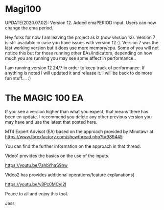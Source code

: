 # Magi100

UPDATE(2020.07.02):
Version 12. Added emaPERIOD input.  Users can now change the ema period.

Hey folks for now I am leaving the project as iz (now version 12). Version 7 is still available in case you have issues with version 12 :).
Version 7 was the last working version but it does use more memory/cpu.  Some of you will not notice this but for those running other EAs/Indicators, depending on how much 
you are running you may see some affect in performance..

I am running version 12 24/7 in order to keep track of performance. If anything is noted I will updated it and release it.
I will be back to do more fun stuff....  :)

The MAGIC 100 EA
==========================================================================
If you see a version higher than what you expect, that means there has been en update.
I recommend you delete any other previous version you may have and use the latest that posted here.

MT4 Expert Advisot (EA) based on the approach provided by Minotawr at
https://www.forexfactory.com/showthread.php?t=989445

You can find the further information on the approach in that thread.

Video1 provides the basics on the use of the inputs.

https://youtu.be/7ahbYhaS9hw

Video2 has provides additional operations/feature explanations)

https://youtu.be/y8Pc0MCyl2I

Peace to all and enjoy this tool.

Jess
